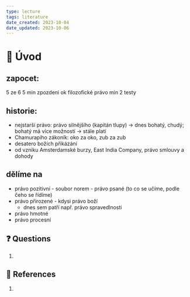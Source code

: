 ```yaml
---
type: lecture
tags: literature
date_created: 2023-10-04
date_updated: 2023-10-06
---
```


# 🏫 Úvod

## zapocet:
5 ze 6
5 min zpozdeni ok
filozofické právo
min 2 testy

## historie:
- nejstarší právo: právo silnějšího (kapitán tlupy) -> dnes bohatý, chudý; bohatý má více možností -> stále platí
- Chamurapiho zákoník: oko za oko, zub za zub
- desatero božích přikázání
- od vzniku Amsterdamské burzy, East India Company, právo smlouvy a dohody

## dělíme na

- právo pozitivní - soubor norem - právo psané (to co se učíme, podle čeho se řídíme)
- právo přirozené - kdysi právo boží
  - dnes sem patří např. právo spravedlnosti
- právo hmotné
- právo procesní

## ❓ Questions

1. 

## 🔗 References

1. 
